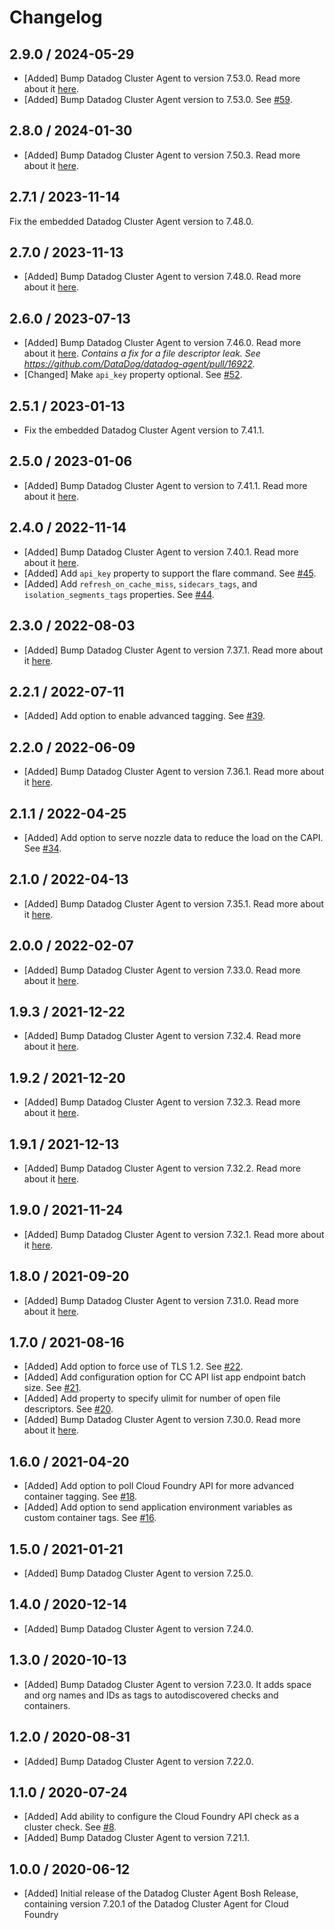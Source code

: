 # Changelog

## 2.9.0 / 2024-05-29

* [Added] Bump Datadog Cluster Agent to version 7.53.0. Read more about it [here](https://github.com/DataDog/datadog-agent/blob/main/CHANGELOG.rst#7530--6530).
* [Added] Bump Datadog Cluster Agent version to 7.53.0. See [#59](https://github.com/DataDog/datadog-cluster-agent-boshrelease/pull/59).

## 2.8.0 / 2024-01-30

* [Added] Bump Datadog Cluster Agent to version 7.50.3. Read more about it [here](https://github.com/DataDog/datadog-agent/blob/main/CHANGELOG.rst#7503--6503).

## 2.7.1 / 2023-11-14

Fix the embedded Datadog Cluster Agent version to 7.48.0.

## 2.7.0 / 2023-11-13

* [Added] Bump Datadog Cluster Agent to version 7.48.0. Read more about it [here](https://github.com/DataDog/datadog-agent/blob/main/CHANGELOG.rst#7480--6480).

## 2.6.0 / 2023-07-13

* [Added] Bump Datadog Cluster Agent to version 7.46.0. Read more about it [here](https://github.com/DataDog/datadog-agent/blob/main/CHANGELOG.rst#7460--6460).
_Contains a fix for a file descriptor leak. See https://github.com/DataDog/datadog-agent/pull/16922._
* [Changed] Make `api_key` property optional. See [#52](https://github.com/DataDog/datadog-cluster-agent-boshrelease/pull/52).

## 2.5.1 / 2023-01-13

* Fix the embedded Datadog Cluster Agent version to 7.41.1.

## 2.5.0 / 2023-01-06

* [Added] Bump Datadog Cluster Agent to version to 7.41.1. Read more about it [here](https://github.com/DataDog/datadog-agent/blob/main/CHANGELOG.rst#7411--6411).

## 2.4.0 / 2022-11-14

* [Added] Bump Datadog Cluster Agent to version 7.40.1. Read more about it [here](https://github.com/DataDog/datadog-agent/blob/main/CHANGELOG.rst#7401--6401).
* [Added] Add `api_key` property to support the flare command. See [#45](https://github.com/DataDog/datadog-cluster-agent-boshrelease/pull/45).
* [Added] Add `refresh_on_cache_miss`, `sidecars_tags`, and `isolation_segments_tags` properties. See [#44](https://github.com/DataDog/datadog-cluster-agent-boshrelease/pull/44).

## 2.3.0 / 2022-08-03

* [Added] Bump Datadog Cluster Agent to version 7.37.1. Read more about it [here](https://github.com/DataDog/datadog-agent/blob/main/CHANGELOG.rst#7371--6371).

## 2.2.1 / 2022-07-11

* [Added] Add option to enable advanced tagging. See [#39](https://github.com/DataDog/datadog-cluster-agent-boshrelease/pull/39).

## 2.2.0 / 2022-06-09

* [Added] Bump Datadog Cluster Agent to version 7.36.1. Read more about it [here](https://github.com/DataDog/datadog-agent/blob/main/CHANGELOG.rst#7361--6361).

## 2.1.1 / 2022-04-25

* [Added] Add option to serve nozzle data to reduce the load on the CAPI. See [#34](https://github.com/DataDog/datadog-cluster-agent-boshrelease/pull/34).

## 2.1.0 / 2022-04-13

* [Added] Bump Datadog Cluster Agent to version 7.35.1. Read more about it [here](https://github.com/DataDog/datadog-agent/blob/main/CHANGELOG.rst#7351--6351).

## 2.0.0 / 2022-02-07

* [Added] Bump Datadog Cluster Agent to version 7.33.0. Read more about it [here](https://github.com/DataDog/datadog-agent/blob/main/CHANGELOG.rst#7330--6330).

## 1.9.3 / 2021-12-22

* [Added] Bump Datadog Cluster Agent to version 7.32.4. Read more about it [here](https://github.com/DataDog/datadog-agent/blob/main/CHANGELOG.rst#7324--6324).

## 1.9.2 / 2021-12-20

* [Added] Bump Datadog Cluster Agent to version 7.32.3. Read more about it [here](https://github.com/DataDog/datadog-agent/blob/main/CHANGELOG.rst#7323--6323).

## 1.9.1 / 2021-12-13

* [Added] Bump Datadog Cluster Agent to version 7.32.2. Read more about it [here](https://github.com/DataDog/datadog-agent/blob/main/CHANGELOG.rst#7322--6322).

## 1.9.0 / 2021-11-24

* [Added] Bump Datadog Cluster Agent to version 7.32.1. Read more about it [here](https://github.com/DataDog/datadog-agent/blob/main/CHANGELOG.rst#7321--6321).

## 1.8.0 / 2021-09-20

* [Added] Bump Datadog Cluster Agent to version 7.31.0. Read more about it [here](https://github.com/DataDog/datadog-agent/blob/main/CHANGELOG.rst#7310--6310).

## 1.7.0 / 2021-08-16

* [Added] Add option to force use of TLS 1.2. See [#22](https://github.com/DataDog/datadog-cluster-agent-boshrelease/pull/22).
* [Added] Add configuration option for CC API list app endpoint batch size. See [#21](https://github.com/DataDog/datadog-cluster-agent-boshrelease/pull/21).
* [Added] Add property to specify ulimit for number of open file descriptors. See [#20](https://github.com/DataDog/datadog-cluster-agent-boshrelease/pull/20).
* [Added] Bump Datadog Cluster Agent to version 7.30.0. Read more about it [here](https://github.com/DataDog/datadog-agent/blob/master/CHANGELOG.rst#7300--6300).

## 1.6.0 / 2021-04-20

* [Added] Add option to poll Cloud Foundry API for more advanced container tagging. See [#18](https://github.com/DataDog/datadog-cluster-agent-boshrelease/pull/18).
* [Added] Add option to send application environment variables as custom container tags. See [#16](https://github.com/DataDog/datadog-cluster-agent-boshrelease/pull/16).

## 1.5.0 / 2021-01-21

* [Added] Bump Datadog Cluster Agent to version 7.25.0.

## 1.4.0 / 2020-12-14

* [Added] Bump Datadog Cluster Agent to version 7.24.0.

## 1.3.0 / 2020-10-13

* [Added] Bump Datadog Cluster Agent to version 7.23.0. It adds space and org names and IDs as tags to autodiscovered checks and containers.

## 1.2.0 / 2020-08-31

* [Added] Bump Datadog Cluster Agent to version 7.22.0.

## 1.1.0 / 2020-07-24

* [Added] Add ability to configure the Cloud Foundry API check as a cluster check. See [#8](https://github.com/DataDog/datadog-cluster-agent-boshrelease/pull/8).
* [Added] Bump Datadog Cluster Agent to version 7.21.1.

## 1.0.0 / 2020-06-12

* [Added] Initial release of the Datadog Cluster Agent Bosh Release, containing version 7.20.1 of the Datadog Cluster Agent for Cloud Foundry
